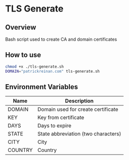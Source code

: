 # TLS Generate

## Overview
Bash script used to create CA and domain certificates 

## How to use
```bash
chmod +x ./tls-generate.sh
DOMAIN="patrickreinan.com" tls-generate.sh
````

## Environment Variables
Name|Description
-|-
DOMAIN|Domain used for create certificate
KEY|Key from certificate
DAYS|Days to expire
STATE|State abbreviation (two characters)
CITY|City
COUNTRY|Country

